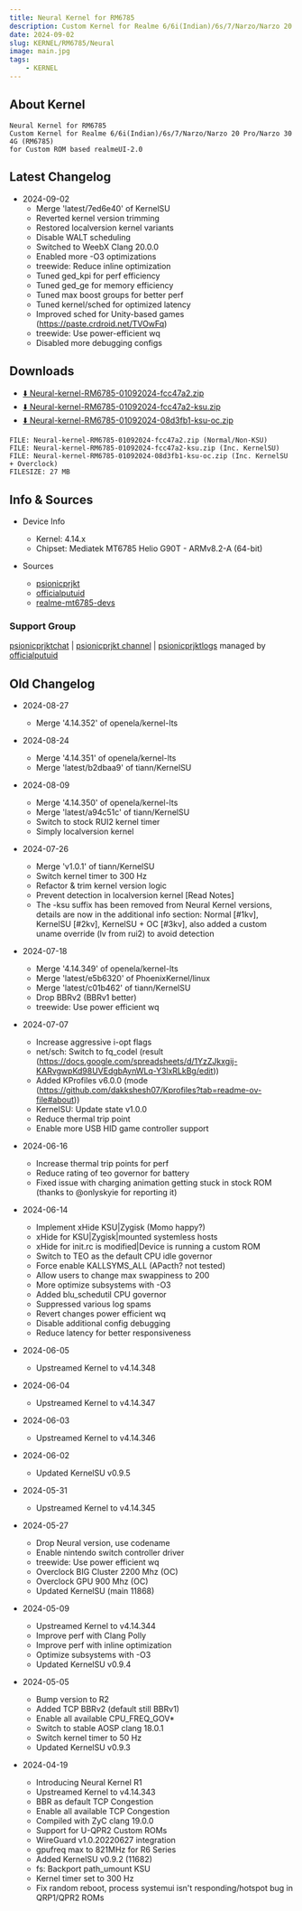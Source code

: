 ```yaml
---
title: Neural Kernel for RM6785
description: Custom Kernel for Realme 6/6i(Indian)/6s/7/Narzo/Narzo 20 Pro/Narzo 30 4G (RM6785)
date: 2024-09-02
slug: KERNEL/RM6785/Neural
image: main.jpg
tags:
    - KERNEL
---
```


## About Kernel
```
Neural Kernel for RM6785
Custom Kernel for Realme 6/6i(Indian)/6s/7/Narzo/Narzo 20 Pro/Narzo 30 4G (RM6785)
for Custom ROM based realmeUI-2.0
```

## Latest Changelog
* 2024-09-02
  * Merge 'latest/7ed6e40' of KernelSU
  * Reverted kernel version trimming
  * Restored localversion kernel variants
  * Disable WALT scheduling
  * Switched to WeebX Clang 20.0.0
  * Enabled more -O3 optimizations 
  * treewide: Reduce inline optimization
  * Tuned ged_kpi for perf efficiency
  * Tuned ged_ge for memory efficiency
  * Tuned max boost groups for better perf
  * Tuned kernel/sched for optimized latency
  * Improved sched for Unity-based games (https://paste.crdroid.net/TVOwFq)
  * treewide: Use power-efficient wq
  * Disabled more debugging configs

## Downloads
* [⬇️ Neural-kernel-RM6785-01092024-fcc47a2.zip](https://sourceforge.net/projects/psionicprjkt/files/KERNEL/RM6785/Neural-kernel-RM6785-01092024-fcc47a2.zip/download)
* [⬇️ Neural-kernel-RM6785-01092024-fcc47a2-ksu.zip](https://sourceforge.net/projects/psionicprjkt/files/KERNEL/RM6785/Neural-kernel-RM6785-01092024-fcc47a2-ksu.zip/download)
* [⬇️ Neural-kernel-RM6785-01092024-08d3fb1-ksu-oc.zip](https://sourceforge.net/projects/psionicprjkt/files/KERNEL/RM6785/Neural-kernel-RM6785-01092024-08d3fb1-ksu-oc.zip/download)

```
FILE: Neural-kernel-RM6785-01092024-fcc47a2.zip (Normal/Non-KSU)
FILE: Neural-kernel-RM6785-01092024-fcc47a2-ksu.zip (Inc. KernelSU)
FILE: Neural-kernel-RM6785-01092024-08d3fb1-ksu-oc.zip (Inc. KernelSU + Overclock)
FILESIZE: 27 MB
```

## Info & Sources
* Device Info
  * Kernel: 4.14.x
  * Chipset: Mediatek MT6785 Helio G90T - ARMv8.2-A (64-bit)

* Sources
  * [psionicprjkt](https://github.com/psionicprjkt)
  * [officialputuid](https://github.com/officialputuid)
  * [realme-mt6785-devs](https://github.com/realme-mt6785-devs)

### Support Group
[psionicprjktchat](https://t.me/psionicprjktchat) | [psionicprjkt channel](https://t.me/psionicprjkt) | [psionicprjktlogs](https://t.me/psionicprjktlogs) managed by [officialputuid](https://t.me/officialputuid)

## Old Changelog
* 2024-08-27
  * Merge '4.14.352' of openela/kernel-lts

* 2024-08-24
  * Merge '4.14.351' of openela/kernel-lts
  * Merge 'latest/b2dbaa9' of tiann/KernelSU

* 2024-08-09
  * Merge '4.14.350' of openela/kernel-lts
  * Merge 'latest/a94c51c' of tiann/KernelSU
  * Switch to stock RUI2 kernel timer 
  * Simply localversion kernel

* 2024-07-26
  * Merge 'v1.0.1' of tiann/KernelSU
  * Switch kernel timer to 300 Hz
  * Refactor & trim kernel version logic
  * Prevent detection in localversion kernel [Read Notes]
  * The -ksu suffix has been removed from Neural Kernel versions, details are now in the additional info section: Normal [#1kv], KernelSU [#2kv], KernelSU + OC [#3kv], also added a custom uname override (lv from rui2) to avoid detection

* 2024-07-18
  * Merge '4.14.349' of openela/kernel-lts
  * Merge 'latest/e5b6320' of PhoenixKernel/linux
  * Merge 'latest/c01b462' of tiann/KernelSU
  * Drop BBRv2 (BBRv1 better)
  * treewide: Use power efficient wq

* 2024-07-07
  * Increase aggressive i-opt flags
  * net/sch: Switch to fq_codel (result (https://docs.google.com/spreadsheets/d/1YzZJkxgij-KARvgwpKd98UVEdgbAynWLq-Y3lxRLkBg/edit))
  * Added KProfiles v6.0.0 (mode (https://github.com/dakkshesh07/Kprofiles?tab=readme-ov-file#about))
  * KernelSU: Update state v1.0.0
  * Reduce thermal trip point
  * Enable more USB HID game controller support

* 2024-06-16
  * Increase thermal trip points for perf
  * Reduce rating of teo governor for battery
  * Fixed issue with charging animation getting stuck in stock ROM (thanks to @onlyskyie for reporting it)

* 2024-06-14
  * Implement xHide KSU|Zygisk (Momo happy?)
  * xHide for KSU|Zygisk|mounted systemless hosts
  * xHide for init.rc is modified|Device is running a custom ROM
  * Switch to TEO as the default CPU idle governor
  * Force enable KALLSYMS_ALL (APacth? not tested)
  * Allow users to change max swappiness to 200
  * More optimize subsystems with -O3
  * Added blu_schedutil CPU governor
  * Suppressed various log spams
  * Revert changes power efficient wq
  * Disable additional config debugging
  * Reduce latency for better responsiveness

* 2024-06-05
  * Upstreamed Kernel to v4.14.348

* 2024-06-04
  * Upstreamed Kernel to v4.14.347

* 2024-06-03
  * Upstreamed Kernel to v4.14.346

* 2024-06-02
  * Updated KernelSU v0.9.5

* 2024-05-31
  * Upstreamed Kernel to v4.14.345

* 2024-05-27
  * Drop Neural version, use codename
  * Enable nintendo switch controller driver
  * treewide: Use power efficient wq
  * Overclock BIG Cluster 2200 Mhz (OC)
  * Overclock GPU 900 Mhz (OC)
  * Updated KernelSU (main 11868)

* 2024-05-09
  * Upstreamed Kernel to v4.14.344
  * Improve perf with Clang Polly
  * Improve perf with inline optimization
  * Optimize subsystems with -O3
  * Updated KernelSU v0.9.4

* 2024-05-05
  * Bump version to R2
  * Added TCP BBRv2 (default still BBRv1)
  * Enable all available CPU_FREQ_GOV*
  * Switch to stable AOSP clang 18.0.1
  * Switch kernel timer to 50 Hz
  * Updated KernelSU v0.9.3 

* 2024-04-19
  * Introducing Neural Kernel R1
  * Upstreamed Kernel to v4.14.343
  * BBR as default TCP Congestion
  * Enable all available TCP Congestion
  * Compiled with ZyC clang 19.0.0
  * Support for U-QPR2 Custom ROMs
  * WireGuard v1.0.20220627 integration
  * gpufreq max to 821MHz for R6 Series
  * Added KernelSU v0.9.2 (11682) 
  * fs: Backport path_umount KSU <GKI>
  * Kernel timer set to 300 Hz
  * Fix random reboot, process systemui isn't responding/hotspot bug in QRP1/QPR2 ROMs
